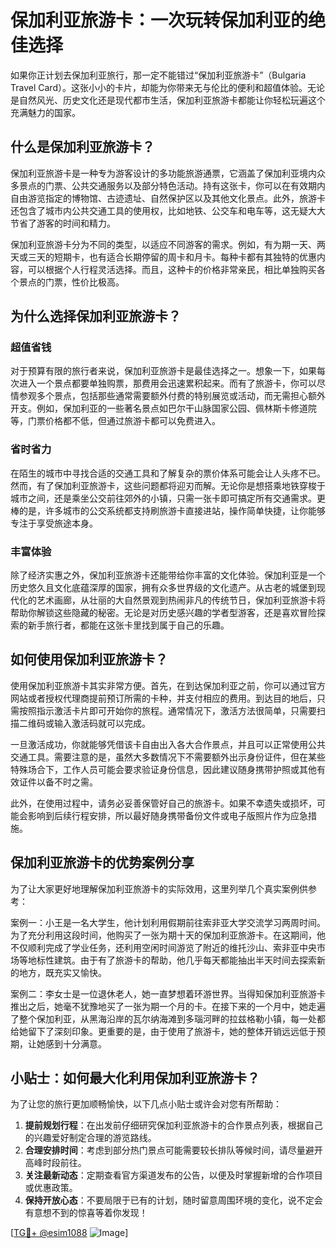 # 保加利亚旅游卡：一次玩转保加利亚的绝佳选择

如果你正计划去保加利亚旅行，那一定不能错过“保加利亚旅游卡”（Bulgaria Travel Card）。这张小小的卡片，却能为你带来无与伦比的便利和超值体验。无论是自然风光、历史文化还是现代都市生活，保加利亚旅游卡都能让你轻松玩遍这个充满魅力的国家。

## 什么是保加利亚旅游卡？

保加利亚旅游卡是一种专为游客设计的多功能旅游通票，它涵盖了保加利亚境内众多景点的门票、公共交通服务以及部分特色活动。持有这张卡，你可以在有效期内自由游览指定的博物馆、古迹遗址、自然保护区以及其他文化景点。此外，旅游卡还包含了城市内公共交通工具的使用权，比如地铁、公交车和电车等，这无疑大大节省了游客的时间和精力。

保加利亚旅游卡分为不同的类型，以适应不同游客的需求。例如，有为期一天、两天或三天的短期卡，也有适合长期停留的周卡和月卡。每种卡都有其独特的优惠内容，可以根据个人行程灵活选择。而且，这种卡的价格非常亲民，相比单独购买各个景点的门票，性价比极高。

## 为什么选择保加利亚旅游卡？

### 超值省钱

对于预算有限的旅行者来说，保加利亚旅游卡是最佳选择之一。想象一下，如果每次进入一个景点都要单独购票，那费用会迅速累积起来。而有了旅游卡，你可以尽情参观多个景点，包括那些通常需要额外付费的特别展览或活动，而无需担心额外开支。例如，保加利亚的一些著名景点如巴尔干山脉国家公园、佩林斯卡修道院等，门票价格都不低，但通过旅游卡都可以免费进入。

### 省时省力

在陌生的城市中寻找合适的交通工具和了解复杂的票价体系可能会让人头疼不已。然而，有了保加利亚旅游卡，这些问题都将迎刃而解。无论你是想搭乘地铁穿梭于城市之间，还是乘坐公交前往郊外的小镇，只需一张卡即可搞定所有交通需求。更棒的是，许多城市的公交系统都支持刷旅游卡直接进站，操作简单快捷，让你能够专注于享受旅途本身。

### 丰富体验

除了经济实惠之外，保加利亚旅游卡还能带给你丰富的文化体验。保加利亚是一个历史悠久且文化底蕴深厚的国家，拥有众多世界级的文化遗产。从古老的城堡到现代化的艺术画廊，从壮丽的大自然景观到热闹非凡的传统节日，保加利亚旅游卡将帮助你解锁这些隐藏的秘密。无论是对历史感兴趣的学者型游客，还是喜欢冒险探索的新手旅行者，都能在这张卡里找到属于自己的乐趣。

## 如何使用保加利亚旅游卡？

使用保加利亚旅游卡其实非常方便。首先，在到达保加利亚之前，你可以通过官方网站或者授权代理商提前预订所需的卡种，并支付相应的费用。到达目的地后，只需按照指示激活卡片即可开始你的旅程。通常情况下，激活方法很简单，只需要扫描二维码或输入激活码就可以完成。

一旦激活成功，你就能够凭借该卡自由出入各大合作景点，并且可以正常使用公共交通工具。需要注意的是，虽然大多数情况下不需要额外出示身份证件，但在某些特殊场合下，工作人员可能会要求验证身份信息，因此建议随身携带护照或其他有效证件以备不时之需。

此外，在使用过程中，请务必妥善保管好自己的旅游卡。如果不幸遗失或损坏，可能会影响到后续行程安排，所以最好随身携带备份文件或电子版照片作为应急措施。

## 保加利亚旅游卡的优势案例分享

为了让大家更好地理解保加利亚旅游卡的实际效用，这里列举几个真实案例供参考：

案例一：小王是一名大学生，他计划利用假期前往索非亚大学交流学习两周时间。为了充分利用这段时间，他购买了一张为期十天的保加利亚旅游卡。在这期间，他不仅顺利完成了学业任务，还利用空闲时间游览了附近的维托沙山、索非亚中央市场等地标性建筑。由于有了旅游卡的帮助，他几乎每天都能抽出半天时间去探索新的地方，既充实又愉快。

案例二：李女士是一位退休老人，她一直梦想着环游世界。当得知保加利亚旅游卡推出之后，她毫不犹豫地买了一张为期一个月的卡。在接下来的一个月中，她走遍了整个保加利亚，从黑海沿岸的瓦尔纳海滩到多瑙河畔的拉兹格勒小镇，每一处都给她留下了深刻印象。更重要的是，由于使用了旅游卡，她的整体开销远远低于预期，让她感到十分满意。

## 小贴士：如何最大化利用保加利亚旅游卡？

为了让您的旅行更加顺畅愉快，以下几点小贴士或许会对您有所帮助：

1. **提前规划行程**：在出发前仔细研究保加利亚旅游卡的合作景点列表，根据自己的兴趣爱好制定合理的游览路线。
2. **合理安排时间**：考虑到部分热门景点可能需要较长排队等候时间，请尽量避开高峰时段前往。
3. **关注最新动态**：定期查看官方渠道发布的公告，以便及时掌握新增的合作项目或优惠政策。
4. **保持开放心态**：不要局限于已有的计划，随时留意周围环境的变化，说不定会有意想不到的惊喜等着你发现！

[[TG💪+ @esim1088](https://t.me/s/esim1088) ![Image](https://i.postimg.cc/4NQfJmqS/Snipaste-2025-05-13-00-14-12.png)]